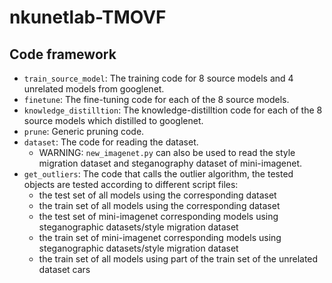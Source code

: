 # nkunetlab-TMOVF

## Code framework

- `train_source_model`: The training code for 8 source models and 4 unrelated models from googlenet.
- `finetune`: The fine-tuning code for each of the 8 source models.
- `knowledge_distilltion`: The knowledge-distilltion code for each of the 8 source models which distilled to googlenet.
- `prune`: Generic pruning code.
- `dataset`: The code for reading the dataset.
  - WARNING: `new_imagenet.py` can also be used to read the style migration dataset and steganography dataset of mini-imagenet.
- `get_outliers`: The code that calls the outlier algorithm, the tested objects are tested according to different script files: 
  - the test set of all models using the corresponding dataset
  - the train set of all models using the corresponding dataset
  - the test set of mini-imagenet corresponding models using steganographic datasets/style migration dataset
  - the train set of mini-imagenet corresponding models using steganographic datasets/style migration dataset
  - the train set of all models using part of the train set of the unrelated dataset cars
